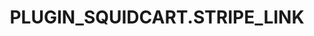 ---
title: PLUGIN_SQUIDCART.STRIPE_LINK
template: squidcart
access:
    admin.squidcart: true
    admin.super: true
---